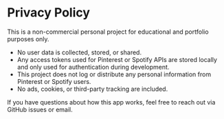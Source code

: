 # Privacy Policy

This is a non-commercial personal project for educational and portfolio purposes only.

- No user data is collected, stored, or shared.
- Any access tokens used for Pinterest or Spotify APIs are stored locally and only used for authentication during development.
- This project does not log or distribute any personal information from Pinterest or Spotify users.
- No ads, cookies, or third-party tracking are included.

If you have questions about how this app works, feel free to reach out via GitHub issues or email.

